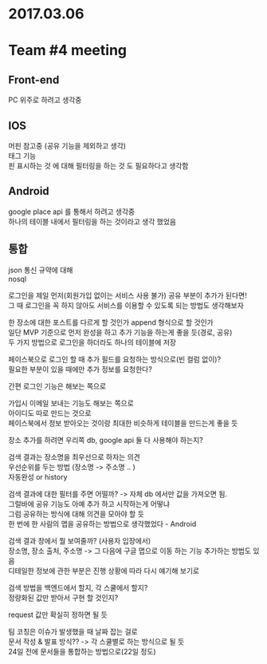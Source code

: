 # 2017.03.06
# Team #4 meeting

## Front-end
PC 위주로 하려고 생각중  
 
## IOS
머핀 참고중 (공유 기능을 제외하고 생각)  
태그 기능  
핀 표시하는 것 에 대해 필터링을 하는 것 도 필요하다고 생각함  

## Android
google place api 를 통해서 하려고 생각중  
하나의 테이블 내에서 필터링을 하는 것이라고 생각 했었음  

## 통합
json 통신 규약에 대해  
nosql  

로그인을 제일 먼저(회원가입 없이는 서비스 사용 불가)
공유 부분이 추가가 된다면!  
그 때 로그인을 꼭 하지 않아도 서비스를 이용할 수 있도록 되는 방법도 생각해보자  
  
한 장소에 대한 포스트를 다르게 할 것인가 append 형식으로 할 것인가  
일단 MVP 기준으로 먼저 완성을 하고 추가 기능을 하는게 좋을 듯(경로, 공유)  
두 가지 방법으로 로그인을 하더라도 하나의 테이블에 저장  

페이스북으로 로그인 할 때 추가 필드를 요청하는 방식으로(빈 컬럼 없이)?   
필요한 부분이 있을 때에만 추가 정보를 요청한다?   

간편 로그인 기능은 해보는 쪽으로  

가입시 이메일 보내는 기능도 해보는 쪽으로  
아이디도 따로 만드는 것으로  
페이스북에서 정보 받아오는 것이랑 최대한 비슷하게 테이블을 만드는게 좋을 듯  

장소 추가를 하려면 우리쪽 db, google api 둘 다 사용해야 하는지?  

검색 결과는 장소명을 최우선으로 하자는 의견  
우선순위를 두는 방법   (장소명 -> 주소명 .. )  
자동완성 or history   

검색 결과에 대한 필터를 주면 어떨까? -> 자체 db 에서만 값을 가져오면 됨.   
그럴바에 공유 기능도 아예 추가 하고 시작하는게 어떻냐  
그럼 공유하는 방식에 대해 의견을 모아야 할 듯  
한 번에 한 사람의 맵을 공유하는 방법으로 생각했었다 - Android    

검색 결과 창에서 뭘 보여줄까? (사용자 입장에서)   
장소명, 장소 출처, 주소명 -> 그 다음에 구글 맵으로 이동 하는 기능 추가하는 방법도 있음  
디테일한 정보에 관한 부분은 진행 상황에 따라 다시 얘기해 보기로  

검색 방법을 백엔드에서 할지, 각 스쿨에서 할지?   
정량화된 값만 받아서 구현 할 것인지?

request 값만 확실히 정하면 될 듯  

팀 코칭은 이슈가 발생했을 때 날짜 잡는 걸로  
문서 작성 & 발표 방식??  -> 각 스쿨별로 하는 방식으로 될 듯  
24일 전에 문서들을 통합하는 방법으로(22일 정도)  


